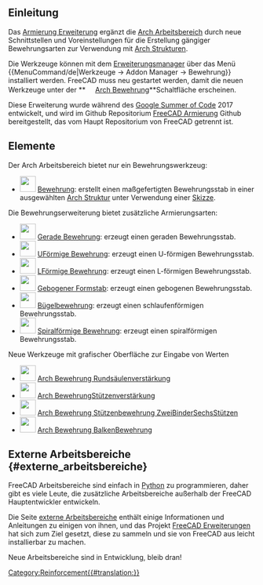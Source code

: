

## Einleitung

Das [Armierung Erweiterung](Reinforcement_Addon/de.md) ergänzt die [Arch Arbeitsbereich](Arch_Workbench/de.md) durch neue Schnittstellen und Voreinstellungen für die Erstellung gängiger Bewehrungsarten zur Verwendung mit [Arch Strukturen](Arch_Structure/de.md).

Die Werkzeuge können mit dem [Erweiterungsmanager](Addon_Manager/de.md) über das Menü {{MenuCommand/de|Werkzeuge → Addon Manager → Bewehrung}} installiert werden. FreeCAD muss neu gestartet werden, damit die neuen Werkzeuge unter der **<img src="images/Arch_Rebar.svg" width=16px>  [Arch Bewehrung](Arch_Rebar/de.md)**Schaltfläche erscheinen.

Diese Erweiterung wurde während des [Google Summer of Code](Google_Summer_of_Code.md) 2017 entwickelt, und wird im Github Repositorium [FreeCAD Armierung](https://github.com/amrit3701/FreeCAD-Reinforcement) Github bereitgestellt, das vom Haupt Repositorium von FreeCAD getrennt ist.

## Elemente

Der Arch Arbeitsbereich bietet nur ein Bewehrungswerkzeug:

-   <img alt="" src=images/Arch_Rebar.svg  style="width:32px;"> [Bewehrung](Arch_Rebar/de.md): erstellt einen maßgefertigten Bewehrungsstab in einer ausgewählten [Arch Struktur](Arch_Structure/de.md) unter Verwendung einer [Skizze](Sketcher_Workbench/de.md).

Die Bewehrungserweiterung bietet zusätzliche Armierungsarten:

-   <img alt="" src=images/Arch_Rebar_Straight.svg  style="width:32px;"> [Gerade Bewehrung](Arch_Rebar_Straight/de.md): erzeugt einen geraden Bewehrungsstab.
-   <img alt="" src=images/Arch_Rebar_UShape.svg  style="width:32px;"> [UFörmige Bewehrung](Arch_Rebar_UShape/de.md): erzeugt einen U-förmigen Bewehrungsstab.
-   <img alt="" src=images/Arch_Rebar_LShape.svg  style="width:32px;"> [LFörmige Bewehrung](Arch_Rebar_LShape/de.md): erzeugt einen L-förmigen Bewehrungsstab.
-   <img alt="" src=images/Arch_Rebar_BentShape.svg  style="width:32px;"> [Gebogener Formstab](Arch_Rebar_BentShape/de.md): erzeugt einen gebogenen Bewehrungsstab.
-   <img alt="" src=images/Arch_Rebar_Stirrup.svg  style="width:32px;"> [Bügelbewehrung](Arch_Rebar_Stirrup/de.md): erzeugt einen schlaufenförmigen Bewehrungsstab.
-   <img alt="" src=images/Arch_Rebar_Helical.svg  style="width:32px;"> [Spiralförmige Bewehrung](Arch_Rebar_Helical/de.md): erzeugt einen spiralförmigen Bewehrungsstab.

Neue Werkzeuge mit grafischer Oberfläche zur Eingabe von Werten

-   <img alt="" src=images/Arch_Rebar_ColumnReinforcement.svg  style="width:32px;"> [Arch Bewehrung Rundsäulenverstärkung](Arch_Rebar_Circular_ColumnReinforcement/de.md)
-   <img alt="" src=images/Arch_Rebar_ColumnReinforcement.svg  style="width:32px;"> [Arch BewehrungStützenverstärkung ](Arch_Rebar_ColumnReinforcement/de.md)
-   <img alt="" src=images/Arch_Rebar_ColumnReinforcement.svg  style="width:32px;"> [Arch Bewehrung Stützenbewehrung ZweiBinderSechsStützen](Arch_Rebar_ColumnReinforcement_TwoTiesSixRebars/de.md)
-   <img alt="" src=images/Arch_Rebar_BeamReinforcement.svg  style="width:32px;"> [Arch Bewehrung BalkenBewehrung](Arch_Rebar_BeamReinforcement/de.md)

## Externe Arbeitsbereiche {#externe_arbeitsbereiche}

FreeCAD Arbeitsbereiche sind einfach in [Python](Python/de.md) zu programmieren, daher gibt es viele Leute, die zusätzliche Arbeitsbereiche außerhalb der FreeCAD Hauptentwickler entwickeln.

Die Seite [externe Arbeitsbereiche](external_workbenches/de.md) enthält einige Informationen und Anleitungen zu einigen von ihnen, und das Projekt [FreeCAD Erweiterungen](https://github.com/FreeCAD/FreeCAD-addons) hat sich zum Ziel gesetzt, diese zu sammeln und sie von FreeCAD aus leicht installierbar zu machen.

Neue Arbeitsbereiche sind in Entwicklung, bleib dran!


 

[Category:Reinforcement{{\#translation:}}](Category:Reinforcement.md)
